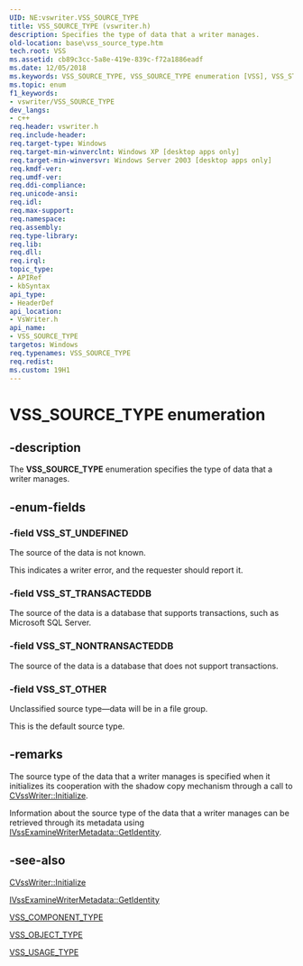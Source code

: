 ```yaml
---
UID: NE:vswriter.VSS_SOURCE_TYPE
title: VSS_SOURCE_TYPE (vswriter.h)
description: Specifies the type of data that a writer manages.
old-location: base\vss_source_type.htm
tech.root: VSS
ms.assetid: cb89c3cc-5a8e-419e-839c-f72a1886eadf
ms.date: 12/05/2018
ms.keywords: VSS_SOURCE_TYPE, VSS_SOURCE_TYPE enumeration [VSS], VSS_ST_NONTRANSACTEDDB, VSS_ST_OTHER, VSS_ST_TRANSACTEDDB, VSS_ST_UNDEFINED, _win32_vss_source_type, base.vss_source_type, enumeration [VSS], vswriter/VSS_SOURCE_TYPE, vswriter/VSS_ST_NONTRANSACTEDDB, vswriter/VSS_ST_OTHER, vswriter/VSS_ST_TRANSACTEDDB, vswriter/VSS_ST_UNDEFINED
ms.topic: enum
f1_keywords:
- vswriter/VSS_SOURCE_TYPE
dev_langs:
- c++
req.header: vswriter.h
req.include-header: 
req.target-type: Windows
req.target-min-winverclnt: Windows XP [desktop apps only]
req.target-min-winversvr: Windows Server 2003 [desktop apps only]
req.kmdf-ver: 
req.umdf-ver: 
req.ddi-compliance: 
req.unicode-ansi: 
req.idl: 
req.max-support: 
req.namespace: 
req.assembly: 
req.type-library: 
req.lib: 
req.dll: 
req.irql: 
topic_type:
- APIRef
- kbSyntax
api_type:
- HeaderDef
api_location:
- VsWriter.h
api_name:
- VSS_SOURCE_TYPE
targetos: Windows
req.typenames: VSS_SOURCE_TYPE
req.redist: 
ms.custom: 19H1
---
```


# VSS_SOURCE_TYPE enumeration


## -description


The <b>VSS_SOURCE_TYPE</b> enumeration specifies the 
    type of data that a writer manages.


## -enum-fields




### -field VSS_ST_UNDEFINED

The source of the data is not known. 
      

This indicates a writer error, and the requester should report it.


### -field VSS_ST_TRANSACTEDDB

The source of the data is a database that supports transactions, such as Microsoft SQL Server.


### -field VSS_ST_NONTRANSACTEDDB

The source of the data is a database that does not support transactions.


### -field VSS_ST_OTHER

Unclassified source type—data will be in a file group. 
      

This is the default source type.


## -remarks



The source type of the data that a writer manages is specified when it initializes its cooperation with the 
    shadow copy mechanism through a call to 
    <a href="https://docs.microsoft.com/windows/desktop/api/vswriter/nf-vswriter-cvsswriter-initialize">CVssWriter::Initialize</a>.

Information about the source type of the data that a writer manages can be retrieved through its metadata 
    using 
    <a href="https://docs.microsoft.com/windows/desktop/api/vsbackup/nf-vsbackup-ivssexaminewritermetadata-getidentity">IVssExamineWriterMetadata::GetIdentity</a>.




## -see-also




<a href="https://docs.microsoft.com/windows/desktop/api/vswriter/nf-vswriter-cvsswriter-initialize">CVssWriter::Initialize</a>



<a href="https://docs.microsoft.com/windows/desktop/api/vsbackup/nf-vsbackup-ivssexaminewritermetadata-getidentity">IVssExamineWriterMetadata::GetIdentity</a>



<a href="https://docs.microsoft.com/windows/desktop/api/vswriter/ne-vswriter-vss_component_type">VSS_COMPONENT_TYPE</a>



<a href="https://docs.microsoft.com/windows/desktop/api/vss/ne-vss-vss_object_type">VSS_OBJECT_TYPE</a>



<a href="https://docs.microsoft.com/windows/desktop/api/vswriter/ne-vswriter-vss_usage_type">VSS_USAGE_TYPE</a>
 

 

